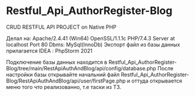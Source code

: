 # Restful_Api_AuthorRegister-Blog
CRUD RESTFUL API PROJECT on Native PHP

Делал на:
Apache/2.4.41 (Win64) OpenSSL/1.1.1c PHP/7.4.3 Server at localhost Port 80
Dbms: MySql(InnoDb)
Экспорт файл из базы данных прилагается
IDEA : PhpStorm 2021

Подключение базы данных находится в Restful_Api_AuthorRegister-Blog/tree/main/RestApiAuthAndBlog/api/config/database.php
После настройки базы открывайте начальний файл Restful_Api_AuthorRegister-Blog/RestApiAuthAndBlog/api/user/firstPage.php 
и оттуда открывается меню того что реализованно, т.е таски из ТЗ.
